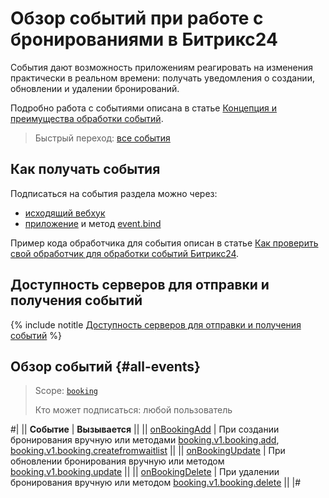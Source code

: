 # Обзор событий при работе с бронированиями в Битрикс24

События дают возможность приложениям реагировать на изменения практически в реальном времени: получать уведомления о создании, обновлении и удалении бронирований.

Подробно работа с событиями описана в статье [Концепция и преимущества обработки событий](../../../events/index.md).

> Быстрый переход: [все события](#all-events)

## Как получать события

Подписаться на события раздела можно через:

- [исходящий вебхук](../../../../local-integrations/local-webhooks.md)
- [приложение](../../../app-installation/index.md) и метод [event.bind](../../../events/event-bind.md)

Пример кода обработчика для события описан в статье [Как проверить свой обработчик для обработки событий Битрикс24](../../../events/test-handler.md).

## Доступность серверов для отправки и получения событий

{% include notitle [Доступность серверов для отправки и получения событий](../../../../_includes/events-index.md) %}

## Обзор событий {#all-events}

> Scope: [`booking`](../../../scopes/permissions.md)
>
> Кто может подписаться: любой пользователь

#|
|| **Событие** | **Вызывается** ||
|| [onBookingAdd](./on-booking-add.md) | При создании бронирования вручную или методами [booking.v1.booking.add](../booking-v1-booking-add.md), [booking.v1.booking.createfromwaitlist](../booking-v1-booking-createfromwaitlist.md) ||
|| [onBookingUpdate](./on-booking-update.md) | При обновлении бронирования вручную или методом [booking.v1.booking.update](../booking-v1-booking-update.md) ||
|| [onBookingDelete](./on-booking-delete.md) | При удалении бронирования вручную или методом [booking.v1.booking.delete](../booking-v1-booking-delete.md) ||
|#
